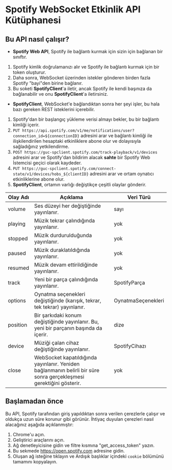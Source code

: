 # Spotify WebSocket Etkinlik API Kütüphanesi

## Bu API nasıl çalışır?

- **Spotify Web API**, Spotify ile bağlantı kurmak için sizin için bağlanan bir sınıftır.
1. Spotify kimlik doğrulamanızı alır ve Spotify ile bağlantı kurmak için bir token oluşturur.
2. Daha sonra, WebSocket üzerinden istekler gönderen birden fazla Spotify "bayi"den birine bağlanır.
3. Bu soketi **SpotifyClient**'a iletir, ancak Spotify ile kendi başınıza da bağlanabilir ve onu **SpotifyClient**'a iletirsiniz.

- **SpotifyClient**, WebSocket'e bağlandıktan sonra her şeyi işler, bu hala bazı gereken REST isteklerini içerebilir.
1. Spotify'dan bir başlangıç yükleme verisi almayı bekler, bu bir bağlantı kimliği içerir.
2. `PUT https://api.spotify.com/v1/me/notifications/user?connection_id=${connectionID}` adresini arar ve bağlantı kimliği ile ilişkilendirilen hesaptaki etkinliklere abone olur ve dolayısıyla sağladığınız yetkilendirme.
3. `POST https://guc-spclient.spotify.com/track-playback/v1/devices` adresini arar ve Spotify'dan bildirim alacak **sahte** bir Spotify Web İstemcisi geçici olarak kaydeder.
4. `PUT https://guc-spclient.spotify.com/connect-state/v1/devices/hobs_${clientID}` adresini arar ve ortam oynatıcı etkinliklerine abone olur.
5. **SpotifyClient**, ortamın varlığı değiştikçe çeşitli olaylar gönderir.

| Olay Adı   | Açıklama                                                                                          | Veri Türü       |
|------------|--------------------------------------------------------------------------------------------------|-----------------|
| volume     | Ses düzeyi her değiştiğinde yayınlanır.                                                         | sayı            |
| playing    | Müzik tekrar çalındığında yayınlanır.                                                           | yok             |
| stopped    | Müzik durdurulduğunda yayınlanır.                                                                | yok             |
| paused     | Müzik duraklatıldığında yayınlanır.                                                              | yok             |
| resumed    | Müzik devam ettirildiğinde yayınlanır.                                                           | yok             |
| track      | Yeni bir parça çalındığında yayınlanır.                                                         | SpotifyParça    |
| options    | Oynatma seçenekleri değiştiğinde (karışık, tekrar, tek tekrar) yayınlanır.                       | OynatmaSeçenekleri |
| position   | Bir şarkıdaki konum değiştiğinde yayınlanır. Bu, yeni bir parçanın başında da içerir.            | dize            |
| device     | Müziği çalan cihaz değiştiğinde yayınlanır.                                                      | SpotifyCihazı   |
| close      | WebSocket kapatıldığında yayınlanır. Yeniden bağlanmanın belirli bir süre sonra gerçekleşmesi gerektiğini gösterir. | yok             |


## Başlamadan önce
Bu API, Spotify tarafından giriş yapıldıktan sonra verilen çerezlerle çalışır ve oldukça uzun süre korunur gibi görünür. İhtiyaç duyulan çerezleri nasıl alacağınız aşağıda açıklanmıştır:
1. Chrome'u açın.
2. Geliştirici araçlarını açın.
3. Ağ denetleyicisine gidin ve filtre kısmına "get_access_token" yazın.
4. Bu sekmede https://open.spotify.com adresine gidin.
5. Oluşan ağ isteğine tıklayın ve Ardışık başlıklar içindeki `cookie` bölümünü tamamını kopyalayın.
